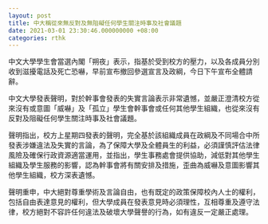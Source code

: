 ```yaml
---
layout: post
title: 中大稱從來無反對及無阻礙任何學生關注時事及社會議題
date: 2021-03-01 23:30:46.000000000 +08:00
categories: rthk
---
```


中文大學學生會當選內閣「朔夜」表示，指基於受到校方的壓力，以及各成員分別收到滋擾電話及死亡恐嚇，早前宣布撤回參選宣言及政綱，今日下午宣布全體請辭。

中文大學發表聲明，對於幹事會發表的失實言論表示非常遺憾，並嚴正澄清校方從來沒有或意圖「威嚇」及「孤立」學生會幹事會或任何其他學生組織，也從來沒有反對及阻礙任何學生關注時事及社會議題。

聲明指出，校方上星期四發表的聲明，完全基於該組織成員在政綱及不同場合中所發表涉嫌違法及失實的言論，為了保障大學及全體員生的利益，必須謹慎評估法律風險及確保行政資源適當運用，並指出，學生事務處會提供協助，減低對其他學生組織及學生服務的影響，認為幹事會將有關安排及措施，歪曲為威嚇及意圖影響其他學生組織，校方深表遺憾。

聲明重申，中大絕對尊重學術及言論自由，也有既定的政策保障校內人士的權利，包括自由表達意見的權利，但大學成員在發表意見時必須理性，互相尊重及遵守法律，校方絕對不容許任何違法及破壞大學聲譽的行為，如有違反一定嚴正處理。
